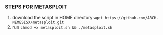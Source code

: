 ### STEPS FOR METASPLOIT
1. download the script in HOME directory `wget https://github.com/ARCH-NEMESISX/metasploit.git`
2. run `chmod +x metasploit.sh && ./metasploit.sh`


